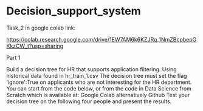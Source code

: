 # Decision_support_system
Task_2 in google colab link: 

https://colab.research.google.com/drive/1EW7AM6k6KZJRq_1NmZBcpbepGKkzCW_t?usp=sharing

Part 1

Build a decision tree for HR that supports application filtering.
Using historical data found in hr_train_1.csv
The decision tree must set the flag 'ignore':True on applicants who are not interesting for the HR department.
You can start from the code below, or from the code in Data Science from Scratch which is available at: Google Colab alternatively Github
Test your decision tree on the following four people and present the results.